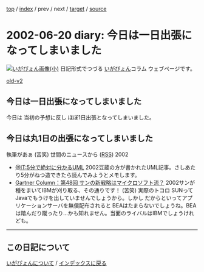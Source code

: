 [top](https://igapyon.github.io/diary/) 
 / [index](https://igapyon.github.io/diary/2002/index.html) 
 / prev 
 / next 
 / [target](https://igapyon.github.io/diary/2002/ig020620.html) 
 / [source](https://github.com/igapyon/diary/blob/gh-pages/2002/ig020620.html.src.md) 

2002-06-20 diary: 今日は一日出張になってしまいました
=====================================================================================================
[![いがぴょん画像(小)](https://igapyon.github.io/diary/images/iga200306s.jpg "いがぴょん")](https://igapyon.github.io/diary/memo/memoigapyon.html) 日記形式でつづる [いがぴょん](https://igapyon.github.io/diary/memo/memoigapyon.html)コラム ウェブページです。

[old-v2](ig020620-orig.html)

## 今日は一日出張になってしまいました

今日は 当初の予想に反し ほぼ1日出張となってしまいました。

## 今日は丸1日の出張になってしまいました

執筆があぁ (苦笑)
世間のニュースから ([RSS](ig020620-news.xml)) 2002
* [@IT:5分で絶対に分かるUML](http://www.atmarkit.co.jp/fjava/devs/01fivemin/fivemin00.html)  2002豆蔵の方が書かれたUML記事。さしあたり5分がねつ造できたら読んでみようとメモします。
* [Gartner Column：第48回 サンの新戦略はマイクロソフト流？](http://www.zdnet.co.jp/enterprise/0205/28/02052888.html)  2002サンが種をまいてIBMが刈り取る、その通りです！ (苦笑) 実際のトコロ SUNってJavaでもうけを出していませんでしょうから。しかし だからといってアプリケーションサーバを無償配布されると BEAはたまらないでしょうね。BEAは踏んだり蹴ったり…かも知れません。当面のライバルはIBMでしょうけれども。


----------------------------------------------------------------------------------------------------

## この日記について
[いがぴょんについて](https://igapyon.github.io/diary/memo/memoigapyon.html) / [インデックスに戻る](https://igapyon.github.io/diary/idxall.html)
